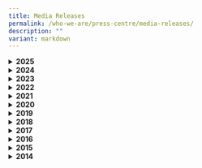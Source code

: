 ```yaml
---
title: Media Releases
permalink: /who-we-are/press-centre/media-releases/
description: ""
variant: markdown
---
```

<div data-type="detailGroup" class="isomer-accordion isomer-accordion-white">
<details class="isomer-details">
<summary><strong>2025</strong>
</summary>
<div data-type="detailsContent" class="isomer-details-content">
<p><strong>1 July 2025</strong>
<br>Singaporeans to Receive SG60 Vouchers in Celebration of Nation's 60 Years of Nation-Building from 1 July 2025
<a href="/files/Press%20Releases/For_Media___SG60_Vouchers_Media_Release.pdf" rel="noopener noreferrer nofollow" target="_blank">(Media Release)</a>
</p>
<p><strong>13 May 2025</strong>
<br>$500 worth of CDC Vouchers 2025 (May) for all Singaporean households to support daily expenses
<a href="/files/Press%20Releases/Final_Media_Release_and_Quotes_for_Launch_of_CDC_Vouchers_May_2025.pdf" rel="noopener noreferrer nofollow" target="_blank">(Media Release)</a>
</p>	
<p><strong>15 April 2025</strong>
<br>All Singaporean households to get $500 CDC Vouchers from 13 May 2025
<a href="/files/Press_Release_on_CDC_Vouchers_Launch__May_.pdf" rel="noopener noreferrer nofollow" target="_blank">(Media Release)</a>
</p>
	<p><strong>30 March 2025</strong>
<br>ArtsEverywhere@CDC set to reach out to more Singaporeans with double the performances and three times more artists and arts groups <a href="/files/Joint_Media_Release_for_ArtsEveryWhere_CDC_Announcement_29_Mar__Issued_to_Media_.pdf" rel="noopener noreferrer nofollow" target="_blank">(Media Release)</a>
</p>
	<p><strong>3 January 2025</strong><br>
$300 worth of CDC Vouchers 2025 (January) for all Singaporean households to support everyday needs <a href="/files/1__Final_Media_Release_and_Quotes_for_Launch_of_CDC_Vouchers_2025.pdf" rel="noopener nofollow" target="_blank">(Media Release)</a>
</p>
</div>
</details>
<details class="isomer-details">
<summary><strong>2024</strong>
</summary>
<div data-type="detailsContent" class="isomer-details-content">
<p><strong>21 September 2024</strong>
</p>
<p>LAW@CDC marks 10 years of Community Legal Awareness <a href="/files/FINAL_Media_Release___LAW_CDC_2024__As_of_21_Sep_.pdf" rel="noopener nofollow" target="_blank">(Media Release)</a>
</p>
<p><strong>27 July 2024</strong>
<br>Launch of SkillsFuture@CDC to Further Push for Lifelong Learning and Upskilling
<a href="/files/Joint_Media_Release___SkillsFuture___CDCs_2024_.pdf" rel="noopener noreferrer nofollow" target="_blank">(Media Release)</a>
</p>
<p><strong>27 July 2024</strong>
<br>Residents to Experience More Arts Performances in the Heartlands <a href="/files/Joint_Media_Release___ArtsEveryWhereCDC__final____post_event.pdf" rel="noopener noreferrer nofollow" target="_blank">(Media Release)</a>
</p>
<p><strong>25 June 2024</strong>
<br>Fifth tranche of digital CDC Vouchers launched <a href="/files/FINAL_Media_Release_and_Quotes_for_Launch_of_CDC_Vouchers_2024_June_25June.pdf" rel="noopener noreferrer nofollow" target="_blank">(Media Release)</a>
</p>
<p><strong>3 January 2024</strong>
<br>All Singaporean households to get $500 worth of CDC Vouchers <a href="/files/Updated_Media_Release_and_Quotes_for_Launch_of_CDC_Vouchers_2024__8_Jan_.pdf" rel="noopener noreferrer nofollow" target="_blank">(Media Release)</a>
</p>
</div>
</details>
<details class="isomer-details">
<summary><strong>2023</strong>
</summary>
<div data-type="detailsContent" class="isomer-details-content">
<p><strong>27 Nov 2023</strong>
<br>Building Caring and Inclusive Communities Through CDC Vouchers Donation
Scheme <a href="/files/FINAL__Media_Release_CDCV_Donation_Scheme_2023.pdf" rel="noopener noreferrer nofollow" target="_blank">(Media Release)</a>
</p>
<p><strong>21 Oct 2023</strong>
<br>A Collaborative Approach to Enhance Legal, Community and Social Care at
Launch of LAW@CDC 2023 <a href="/files/final%20media%20release%20-%20lawcdc%202023%20.pdf" rel="noopener noreferrer nofollow" target="_blank">(Media Release)</a>
</p>
<p><strong>3 Jan 2023</strong>
<br>All Singaporean households to receive support in 2023 with $300 worth
of CDC vouchers <a href="/files/Press%20Releases/All%20Singaporean%20households%20to%20receive%20support%20in%202023%20%20with%20$300%20worth%20of%20CDC%20vouchers%20.pdf" rel="noopener noreferrer nofollow" target="_blank">(Media Release)</a>
</p>
</div>
</details>
<details class="isomer-details">
<summary><strong>2022</strong>
</summary>
<div data-type="detailsContent" class="isomer-details-content">
<p><strong>20 Dec 2022</strong>
<br>Singapore households can donate balance of CDC Vouchers 2021 and 2022
to charities <a href="/files/Final%20Media%20Release%20-%20Donation%20of%20CDC%20Vouchers%202021%20and%202022%20(002).pdf" rel="noopener noreferrer nofollow" target="_blank">(Media Release)</a>
</p>
<p><strong>2 Oct 2022</strong>
<br>LAW@CDC inks 2-year MOU with new partners to form alliance on scam prevention
<a href="/files/Press%20Releases/Final%20Media%20Release%20-%20LAW@CDC%202022%20(as%20of%2030%20Sep)_For%20website.pdf" rel="noopener noreferrer nofollow" target="_blank">(Media Release)</a>
</p>
<p><strong>30 May 2022</strong>
<br>KMS-CDC COVID-19 Relief Fund extended and enhanced to provide more financial
assistance for eligible Singaporean Households <a href="/files/Press%20Releases/KMS-CDC%20COVID-19%20Relief%20Fund%20extended%20and%20enhanced%20to%20provide%20more%20financial%20assistance.pdf" rel="noopener noreferrer nofollow" target="_blank">(Media Release)</a>
</p>
<p><strong>11 May 2022</strong> 
<br>Immediate support for all Singaporean Households to defray living expenses
through the CDC Vouchers Scheme 2022 <a href="/files/Press%20Releases/Immediate%20Support%20for%20All%20Singaporean%20Households%20Through%20the%20CDCVS%202022.pdf" rel="noopener noreferrer nofollow" target="_blank">(Media Release)</a>
</p>
<p><strong>9 January 2022</strong>
<br>More than 1 million Singaporean Households have claimed CDC Vouchers
<a href="/files/Press%20Releases/More%20than%201%20million%20Singaporean%20Households%20have%20claimed%20CDC%20Vouchers.pdf" rel="noopener noreferrer nofollow" target="_blank">(Media Release)</a>
</p>
</div>
</details>
<details class="isomer-details">
<summary><strong>2021</strong>
</summary>
<div data-type="detailsContent" class="isomer-details-content">
<p><strong>23 December 2021</strong>
<br>$130 million CDC Vouchers Scheme: Find participating hawkers and heartland
merchants on CDC Vouchers Merchants Go Where <a href="/files/Press%20Releases/Media%20Release_CDC%20Vouchers%20Merchants%20Gowhere_%2023%20Dec%202021.pdf" rel="noopener noreferrer nofollow" target="_blank">(Media Release)</a>
</p>
<p><strong>13 December 2021</strong>
<br>$130 million CDC Vouchers Scheme Launched: 1.3 million Singaporean Households
to receive $100 CDC Vouchers <a href="/files/Press%20Releases/130-million-cdc-vouchers-scheme-launched.pdf" rel="noopener noreferrer nofollow" target="_blank">(Media Release)</a>
</p>
<p><strong>18 October 2021</strong>
<br>$130 million CDC Vouchers Scheme: Onboarding begins for heartland merchants
hawkers <a href="/files/Press%20Releases/final-media-release---onboarding-begins-for-heartland-merchants-hawkers.pdf" rel="noopener noreferrer nofollow" target="_blank">(Media Release)</a>
</p>
<p><strong>25 September 2021</strong>
<br>CDCs heal families and relationships affected by the pandemic through
pro-bono legal services <a href="/files/Press%20Releases/media-release---law-@-cdc-2021_25-sep-2021.pdf" rel="noopener noreferrer nofollow" target="_blank">(Media Release)</a>
</p>
<p><strong>10 July 2021</strong>
<br>Singaporeans affected by COVID-19 pandemic can expect local support in
local jobs &amp; skills over the next two years <a href="/files/Press%20Releases/media-release_maybank-cdc-job-and-skills-series--9-july-2021.pdf" rel="noopener noreferrer nofollow" target="_blank">(Media Release)</a>
</p>
<p><strong>23 March 2021</strong>
<br>Singaporeans affected by COVID-19 pandemic can expect local support in
local jobs &amp; skills over the next two years <a href="/files/Press%20Releases/media-release_maybank-cdc-job-and-skills-series--9-july-2021.pdf" rel="noopener noreferrer nofollow" target="_blank">(Media Release)</a>
</p>
<p><strong>25 January 2021</strong>
<br>Launch of $20 million CDC Vouchers Scheme (Tranche 2)<a href="/files/Press%20Releases/media-release-for-cdc-vouchers-scheme-tranche2.pdf" rel="noopener noreferrer nofollow" target="_blank">(Media Release)</a>
</p>
</div>
</details>
<details class="isomer-details">
<summary><strong>2020</strong>
</summary>
<div data-type="detailsContent" class="isomer-details-content">
<p><strong>19 December 2020</strong>
<br>Launch of $4 million KMS-CDC COVID-19 Relief Fund by the Kong Meng San
(KMS) – Community Development Council (CDC) <a href="/files/Press%20Releases/final-media-release-for-kong-meng-san%20(1).pdf" rel="noopener noreferrer nofollow" target="_blank">(Media Release)</a>
</p>
<p><strong>2 November 2020</strong>
<br>$4million Ngee Ann Kongsi (NAK) – CDC COVID-19 Relief Fund (COVID Relief
Fund) To Support Singaporean Households Through The COVID-19 Situation
<a href="/files/Press%20Releases/media-release---ngee-ann-kongsi-cdc-covid-19-relief-fund-(pa)%20(1).pdf" rel="noopener noreferrer nofollow" target="_blank">(Media Release)</a>
</p>
<p><strong>28 September 2020</strong>
<br>Providing Better Accesibility to Law through Community Development Councils
(CDCs) <a href="/files/Press%20Releases/final-media-release---law-@-cdc-2020%20(1).pdf" rel="noopener noreferrer nofollow" target="_blank">(Media Release)</a>
</p>
<p><strong>25 September 2020</strong>
<br>More Support on Skills and Jobs for Residents who need help through the
SkillsFuture@CDC Initiative <a href="/files/Press%20Releases/media-release---skillsfuture-advice-mou-signing-sf@cdc-dialogue%20(1).pdf" rel="noopener noreferrer nofollow" target="_blank">(Media Release)</a>
</p>
<p><strong>23 September 2020</strong>
<br>Swearing-in Ceremony of Mayors <a href="/files/Press%20Releases/final-media-release-mayors-swearing-in-ceremony-2020%20(1).pdf" rel="noopener noreferrer nofollow" target="_blank">(Media Release)</a>
</p>
<p><strong>7 August 2020</strong>
<br>Five CDCs to hold SkillsFuture @ CDC 2020 - "The Future of You" to Support
Local Community and Businesses in Lifelong Learning, Reskill and Upskill
<a href="/files/Press%20Releases/skillsfuture-at-cdc-2020%20(1).pdf" rel="noopener noreferrer nofollow" target="_blank">(Media Release)</a>
</p>
<p><strong>12 June 2020</strong>
<br>$20 Million worth of CDC Vouchers to support low-income families through
the COVID-19 Situation <a href="/files/Press%20Releases/final-media-release---launch-of-cdc-vouchers-scheme%20(1).pdf" rel="noopener noreferrer nofollow" target="_blank">(Media Release)</a>
</p>
<p><strong>14 April 2020</strong>
<br>12,000 Students to benefit from CDC Student Meals Scheme <a href="/files/Press%20Releases/media-release---cdc-student-meals-scheme-sgtogether--14-apr-2020%20(1).pdf" rel="noopener noreferrer nofollow" target="_blank">(Media Release)</a>
</p>
</div>
</details>
<details class="isomer-details">
<summary><strong>2019</strong>
</summary>
<div data-type="detailsContent" class="isomer-details-content">
<p><strong>4 September 2019</strong>
<br>CDCs and Law Society Pro Bono Services launch Law Awareness Weeks (LAW)
@ CDC 2019 <a href="/files/Press%20Releases/final-joint-media-release---law-awareness-weeks-2019.pdf" rel="noopener noreferrer nofollow" target="_blank">(Media Release)</a>
</p>
<p><strong>19 September 2019</strong>
<br>Launch of the WeCare Arts Exhibition 2019 with a $1 Million Injection
for the WeCare Arts Fund <a href="/files/Press%20Releases/final-joint-media-release---wecare-arts-exhibition-2019.pdf" rel="noopener noreferrer nofollow" target="_blank">(Media Release)</a>
</p>
</div>
</details>
<details class="isomer-details">
<summary><strong>2018</strong>
</summary>
<div data-type="detailsContent" class="isomer-details-content">
<p><strong>21 November 2018</strong>
<br>Maybank and CDCs Pledge to Uplift the Lives of Vulnerable Families <a href="/files/Press%20Releases/joint-media-release-for-maybank-family-fund-@-cdc-21-nov-2018%20(1).pdf" rel="noopener noreferrer nofollow" target="_blank">(Media Release)</a>
</p>
<p><strong>15 September 2018</strong>
<br>CDCs and Law Society of Singapore launch Law Awareness Weeks @ CDC 2018
<a href="/files/joint-media-release-for-maybank-family-fund-@-cdc-21-nov-2018.pdf" rel="noopener noreferrer nofollow" target="_blank">(Media Release)</a>
</p>
</div>
</details>
<details class="isomer-details">
<summary><strong>2017</strong>
</summary>
<div data-type="detailsContent" class="isomer-details-content">
<p><strong>28 September 2017</strong>
<br>CDCs, Law Society Pro Bono Services and 3 IHLs sign 2 MOUs to bring pro
bono legal services closer to the community <a href="/files/Press%20Releases/1_postevent_media_release_law_cdc_2017.pdf" rel="noopener noreferrer nofollow" target="_blank">(Media Release)</a>
</p>
<p><strong>12 September 2017</strong>
<br>North West District Conferred ASEAN Environmentally Sustainable Cities
(ESC) Award 2017 <a href="/files/Press%20Releases/north_west_district_asean_environmentally_sustainable_city_award_2017.pdf" rel="noopener noreferrer nofollow" target="_blank">(Media Release)</a>
</p>
<p><strong>4 September 2017</strong>
<br>Renewing of Partnership between CDCs and NAC on WeCare Arts Fund and opening
of WeCare Arts Exhibition <a href="/files/Press%20Releases/joint-media-release_wecare-arts-fund-4-sep-2017.pdf" rel="noopener noreferrer nofollow" target="_blank">(Media Release)</a>
</p>
<p><strong>24 May 2017</strong>
<br>Swearing-In Ceremony of Mayors[(Media Release)](/files/Press%20Releases/media_release_mayors_swearingin_ceremony_2017_final.pdf)</p>
<p><strong>11 February 2017</strong>
<br>Launch of NTUC FairPrice Foundation - CDC Milk Fund <a href="/files/Press%20Releases/media_release_for_ntuc_fairprice_foundation_cdc_milk_fund_final.pdf" rel="noopener noreferrer nofollow" target="_blank">(Media Release)</a>
</p>
</div>
</details>
<details class="isomer-details">
<summary><strong>2016</strong>
</summary>
<div data-type="detailsContent" class="isomer-details-content">
<p><strong>23 September 2016</strong>
<br>Signing of MOU between CDCs and CASE <a href="/files/Press%20Releases/media_release_case.pdf" rel="noopener noreferrer nofollow" target="_blank">(Media Release)</a>
</p>
<p><strong>3 September 2016</strong>
<br>Launch of Law Awareness Week @CDC 2016 <a href="/files/Press%20Releases/media_invite_law_week.pdf" rel="noopener noreferrer nofollow" target="_blank">(Media Release)</a>
</p>
<p><strong>1 April 2016</strong>
<br>Deepening SME Network in the Community <a href="/files/Press%20Releases/media_statement_sme_conference_20162.pdf" rel="noopener noreferrer nofollow" target="_blank">(Media Release)</a>
</p>
</div>
</details>
<details class="isomer-details">
<summary><strong>2015</strong>
</summary>
<div data-type="detailsContent" class="isomer-details-content">
<p><strong>22 October 2015</strong>
<br>CDC Symposium and SG50 Book celebrate communities built in shaping a cohesive
and self-reliant society <a href="/files/Press%20Releases/media_advisory_cdc_symposium_and_launch_of_cdc_sg50_book.pdf" rel="noopener noreferrer nofollow" target="_blank">(Media Release)</a>
</p>
<p><strong>20 July 2015</strong>
<br>Bringing Law Awareness Talks to all districts <a href="/files/Press%20Releases/joint_media_invite_law_awareness_week.pdf" rel="noopener noreferrer nofollow" target="_blank">(Media Release)</a>
</p>
<p><strong>31 May 2015</strong>
<br>Celebrating SG50 through Community Parade Cum Brisk Walk <a href="/files/Press%20Releases/joint_media_invite_-_sg50_briskwalk_cdcs_celebrating_communitites.pdf" rel="noopener noreferrer nofollow" target="_blank">(Media Release)</a>
</p>
<p><strong>21 May 2015</strong>
<br>1,450 lives touched through programmes supported by WeCare Arts Fund in
the first year <a href="/files/joint_media_invite_-_wecare_arts_fund.pdf" rel="noopener noreferrer nofollow" target="_blank">(Media Release)</a>
</p>
</div>
</details>
<details class="isomer-details">
<summary><strong>2014</strong>
</summary>
<div data-type="detailsContent" class="isomer-details-content">
<p><strong>12 September 2014</strong>
<br>Signing of MOU – Community Development Councils and Law Society announce
the establishment of Community Legal Hubs to benefit more residents <a href="/files/joint_media_invite_-_signing_of_memorandum_of_understanding.pdf" rel="noopener noreferrer nofollow" target="_blank">(Media Release)</a>
</p>
</div>
</details>
</div>
<p></p>